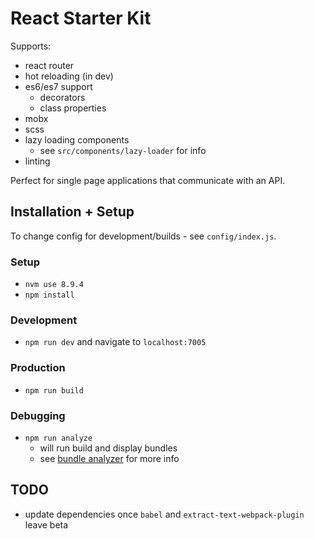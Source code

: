 # React Starter Kit

Supports:
- react router
- hot reloading (in dev)
- es6/es7 support
	- decorators
	- class properties
- mobx
- scss
- lazy loading components
	- see `src/components/lazy-loader` for info
- linting

Perfect for single page applications that communicate with an API.

## Installation + Setup

To change config for development/builds - see `config/index.js`.

### Setup
- `nvm use 8.9.4`
- `npm install`

### Development
- `npm run dev` and navigate to `localhost:7005`

### Production
- `npm run build`

### Debugging
- `npm run analyze`
	- will run build and display bundles
	- see [bundle analyzer](https://github.com/webpack-contrib/webpack-bundle-analyzer) for more info


## TODO
- update dependencies once `babel` and `extract-text-webpack-plugin` leave beta
